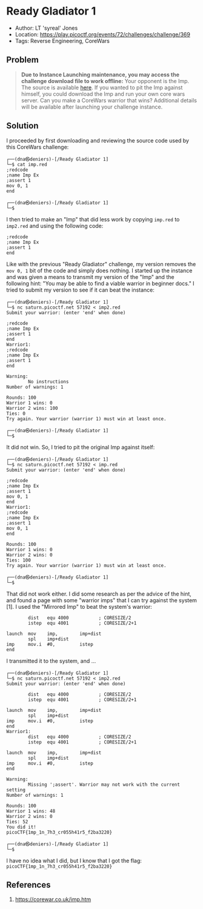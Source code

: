 # Ready Gladiator 1

* Author: LT 'syreal' Jones
* Location: https://play.picoctf.org/events/72/challenges/challenge/369
* Tags: Reverse Engineering, CoreWars

## Problem

> __Due to Instance Launching maintenance, you may access the challenge download file to work offline:__ Your opponent is the Imp. The source is available [here](https://artifacts.picoctf.net/c/408/imp.red). If you wanted to pit the Imp against himself, you could download the Imp and run your own core wars server. Can you make a CoreWars warrior that wins? Additional details will be available after launching your challenge instance.

## Solution

I proceeded by first downloading and reviewing the source code used by this CoreWars challenge:

```
┌──(dna㉿deniers)-[/Ready Gladiator 1]
└─$ cat imp.red                       
;redcode
;name Imp Ex
;assert 1
mov 0, 1
end
                                                                                                                                              
┌──(dna㉿deniers)-[/Ready Gladiator 1]
└─$ 
```

I then tried to make an "Imp" that did less work by copying ``imp.red`` to ``imp2.red`` and using the following code:

```
;redcode
;name Imp Ex
;assert 1
end
```

Like with the previous "Ready Gladiator" challenge, my version removes the ``mov 0, 1`` bit of the code and simply does nothing. I started up the instance and was given a means to transmit my version of the "Imp" and the following hint: "You may be able to find a viable warrior in beginner docs." I tried to submit my version to see if it can beat the instance:

```
┌──(dna㉿deniers)-[/Ready Gladiator 1]
└─$ nc saturn.picoctf.net 57192 < imp2.red
Submit your warrior: (enter 'end' when done)

;redcode
;name Imp Ex
;assert 1
end
Warrior1:
;redcode
;name Imp Ex
;assert 1
end

Warning:
        No instructions
Number of warnings: 1

Rounds: 100
Warrior 1 wins: 0
Warrior 2 wins: 100
Ties: 0
Try again. Your warrior (warrior 1) must win at least once.
                                                                                                                                              
┌──(dna㉿deniers)-[/Ready Gladiator 1]
└─$ 

```

It did not win. So, I tried to pit the original Imp against itself:

```
┌──(dna㉿deniers)-[/Ready Gladiator 1]
└─$ nc saturn.picoctf.net 57192 < imp.red 
Submit your warrior: (enter 'end' when done)

;redcode
;name Imp Ex
;assert 1
mov 0, 1
end
Warrior1:
;redcode
;name Imp Ex
;assert 1
mov 0, 1
end

Rounds: 100
Warrior 1 wins: 0
Warrior 2 wins: 0
Ties: 100
Try again. Your warrior (warrior 1) must win at least once.
                                                                                                                                              
┌──(dna㉿deniers)-[/Ready Gladiator 1]
└─$ 
```

That did not work either. I did some research as per the advice of the hint, and found a page with some "warrior imps" that I can try against the system [1]. I used the "Mirrored Imp" to beat the system's warrior:

```
        dist   equ 4000           ; CORESIZE/2
        istep  equ 4001           ; CORESIZE/2+1

launch  mov    imp,        imp+dist
        spl    imp+dist
imp     mov.i  #0,         istep
end
```

I transmitted it to the system, and ...

```
┌──(dna㉿deniers)-[/Ready Gladiator 1]
└─$ nc saturn.picoctf.net 57192 < imp2.red
Submit your warrior: (enter 'end' when done)

        dist   equ 4000           ; CORESIZE/2
        istep  equ 4001           ; CORESIZE/2+1

launch  mov    imp,        imp+dist
        spl    imp+dist
imp     mov.i  #0,         istep
end
Warrior1:
        dist   equ 4000           ; CORESIZE/2
        istep  equ 4001           ; CORESIZE/2+1

launch  mov    imp,        imp+dist
        spl    imp+dist
imp     mov.i  #0,         istep
end

Warning:
        Missing ';assert'. Warrior may not work with the current setting
Number of warnings: 1

Rounds: 100
Warrior 1 wins: 48
Warrior 2 wins: 0
Ties: 52
You did it!
picoCTF{1mp_1n_7h3_cr055h41r5_f2ba3220}
                                                                                                                                              
┌──(dna㉿deniers)-[/Ready Gladiator 1]
└─$
```

I have no idea what I did, but I know that I got the flag: ``picoCTF{1mp_1n_7h3_cr055h41r5_f2ba3220}``

## References

1. https://corewar.co.uk/imp.htm

